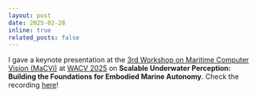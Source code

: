 ```yaml
---
layout: post
date: 2025-02-28
inline: true
related_posts: false
---
```


<!-- keynote presentation Real-time Localization and Dense Mapping with a Low-cost Underwater Robot -->
I gave a keynote presentation at the [3rd Workshop on Maritime Computer Vision (MaCVi)](https://macvi.org/workshop/macvi25/keynotes) at [WACV 2025](https://wacv2025.thecvf.com/) on **Scalable Underwater Perception: Building the Foundations for Embodied Marine Autonomy**. Check the recording [here](https://youtu.be/xB58IN8j7f4?si=GWNY72IRAPBxwMkl&t=10014)!
